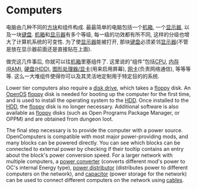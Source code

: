 # Computers

电脑由几种不同的[方块](../block/index.md)和组件构成. 最最简单的电脑包括一个[机箱](../block/case1.md), 一个[显示器](../block/screen1.md), 以及一块[键盘](../block/keyboard.md). [机箱](../block/case1.md)和[显示器](../block/screen1.md)有多个等级, 每一级的功效都有所不同, 这样的分级也增大了计算机系统的可变性. 为了使[显示器](../block/screen1.md)能被打开, 那块[键盘](../block/keyboard.md)必须紧邻[显示器](../block/screen1.md)(不管是放在显示器前面还是直接贴在上面).

做完这几件事后, 你就可以往[机箱](../block/case1.md)里塞组件了. 这里说的“组件”包括[CPU](../item/cpu1.md), [内存(RAM)](../item/ram1.md), [硬盘(HDD)](../item/hdd1.md), [图形处理器/显卡](../item/graphicsCard1.md)(用来启用屏幕), [网卡](../item/lanCard.md)(负责网络通信), 等等等等. 这么一大堆组件使得你可以及其灵活地定制用于特定目的的系统.



Lower tier computers also require a [disk drive](../block/diskDrive.md), which takes a [floppy](../item/floppy.md) disk. An [OpenOS](openOS.md) [floppy](../item/floppy.md) disk is needed for booting up the computer for the first time, and is used to install the operating system to the [HDD](../item/hdd1.md). Once installed to the [HDD](../item/hdd1.md), the [floppy](../item/floppy.md) disk is no longer necessary. Additional software is also available as [floppy](../item/floppy.md) disks (such as Open Programs Package Manager, or OPPM) and are obtained from dungeon loot. 

The final step necessary is to provide the computer with a power source. OpenComputers is compatible with most major power-providing mods, and many blocks can be powered directly. You can see which blocks can be connected to external power by checking if their tooltip contains an entry about the block's power conversion speed.
For a larger network with multiple computers, a [power converter](../block/powerConverter.md) (converts different mod's power to OC's internal Energy type), [power distributor](../block/powerDistributor.md) (distributes power to different computers on the network), and [capacitor](../block/capacitor.md) (power storage for the network) can be used to connect different computers on the network using [cables](../block/cable.md).